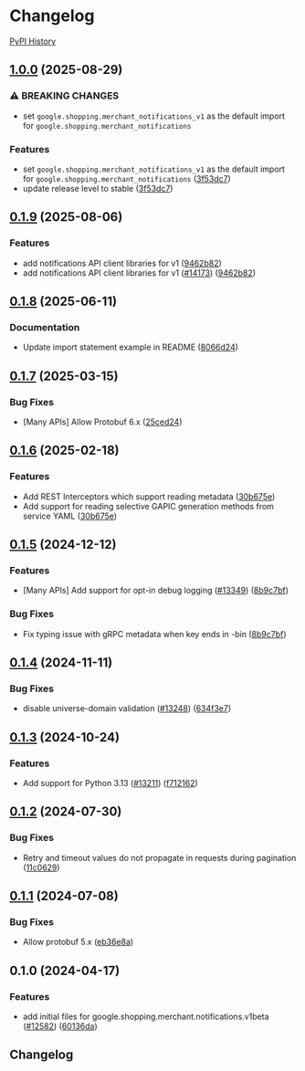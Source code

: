 # Changelog

[PyPI History][1]

[1]: https://pypi.org/project/google-shopping-merchant-notifications/#history

## [1.0.0](https://github.com/googleapis/google-cloud-python/compare/google-shopping-merchant-notifications-v0.1.9...google-shopping-merchant-notifications-v1.0.0) (2025-08-29)


### ⚠ BREAKING CHANGES

* set `google.shopping.merchant_notifications_v1` as the default import for `google.shopping.merchant_notifications`

### Features

* set `google.shopping.merchant_notifications_v1` as the default import for `google.shopping.merchant_notifications` ([3f53dc7](https://github.com/googleapis/google-cloud-python/commit/3f53dc75692e7afbc4a058bc414f053cf00da07a))
* update release level to stable ([3f53dc7](https://github.com/googleapis/google-cloud-python/commit/3f53dc75692e7afbc4a058bc414f053cf00da07a))

## [0.1.9](https://github.com/googleapis/google-cloud-python/compare/google-shopping-merchant-notifications-v0.1.8...google-shopping-merchant-notifications-v0.1.9) (2025-08-06)


### Features

* add notifications API client libraries for v1 ([9462b82](https://github.com/googleapis/google-cloud-python/commit/9462b82f477f9a8d727c928aee8f0a9950b82fe1))
* add notifications API client libraries for v1 ([#14173](https://github.com/googleapis/google-cloud-python/issues/14173)) ([9462b82](https://github.com/googleapis/google-cloud-python/commit/9462b82f477f9a8d727c928aee8f0a9950b82fe1))

## [0.1.8](https://github.com/googleapis/google-cloud-python/compare/google-shopping-merchant-notifications-v0.1.7...google-shopping-merchant-notifications-v0.1.8) (2025-06-11)


### Documentation

* Update import statement example in README ([8066d24](https://github.com/googleapis/google-cloud-python/commit/8066d24068e6d036dcf77e7abb5401a5ba3f8a63))

## [0.1.7](https://github.com/googleapis/google-cloud-python/compare/google-shopping-merchant-notifications-v0.1.6...google-shopping-merchant-notifications-v0.1.7) (2025-03-15)


### Bug Fixes

* [Many APIs] Allow Protobuf 6.x ([25ced24](https://github.com/googleapis/google-cloud-python/commit/25ced2444528a1dc6a22daa32b82b844961f1b75))

## [0.1.6](https://github.com/googleapis/google-cloud-python/compare/google-shopping-merchant-notifications-v0.1.5...google-shopping-merchant-notifications-v0.1.6) (2025-02-18)


### Features

* Add REST Interceptors which support reading metadata ([30b675e](https://github.com/googleapis/google-cloud-python/commit/30b675e7e9eaee87f9e7bdf4dc910b01f6a3044f))
* Add support for reading selective GAPIC generation methods from service YAML ([30b675e](https://github.com/googleapis/google-cloud-python/commit/30b675e7e9eaee87f9e7bdf4dc910b01f6a3044f))

## [0.1.5](https://github.com/googleapis/google-cloud-python/compare/google-shopping-merchant-notifications-v0.1.4...google-shopping-merchant-notifications-v0.1.5) (2024-12-12)


### Features

* [Many APIs] Add support for opt-in debug logging ([#13349](https://github.com/googleapis/google-cloud-python/issues/13349)) ([8b9c7bf](https://github.com/googleapis/google-cloud-python/commit/8b9c7bf3bb1c4f0beabd71a45c469fcedb19a2c8))


### Bug Fixes

* Fix typing issue with gRPC metadata when key ends in -bin ([8b9c7bf](https://github.com/googleapis/google-cloud-python/commit/8b9c7bf3bb1c4f0beabd71a45c469fcedb19a2c8))

## [0.1.4](https://github.com/googleapis/google-cloud-python/compare/google-shopping-merchant-notifications-v0.1.3...google-shopping-merchant-notifications-v0.1.4) (2024-11-11)


### Bug Fixes

* disable universe-domain validation ([#13248](https://github.com/googleapis/google-cloud-python/issues/13248)) ([634f3e7](https://github.com/googleapis/google-cloud-python/commit/634f3e740926506654efa82a4f7a8d5f7e3cf6ba))

## [0.1.3](https://github.com/googleapis/google-cloud-python/compare/google-shopping-merchant-notifications-v0.1.2...google-shopping-merchant-notifications-v0.1.3) (2024-10-24)


### Features

* Add support for Python 3.13 ([#13211](https://github.com/googleapis/google-cloud-python/issues/13211)) ([f712162](https://github.com/googleapis/google-cloud-python/commit/f712162c01f065da29fffbbed1e856a1f3876b1b))

## [0.1.2](https://github.com/googleapis/google-cloud-python/compare/google-shopping-merchant-notifications-v0.1.1...google-shopping-merchant-notifications-v0.1.2) (2024-07-30)


### Bug Fixes

* Retry and timeout values do not propagate in requests during pagination ([11c0629](https://github.com/googleapis/google-cloud-python/commit/11c06293cef3391f5fb433d5de26c066943082d0))

## [0.1.1](https://github.com/googleapis/google-cloud-python/compare/google-shopping-merchant-notifications-v0.1.0...google-shopping-merchant-notifications-v0.1.1) (2024-07-08)


### Bug Fixes

* Allow protobuf 5.x ([eb36e8a](https://github.com/googleapis/google-cloud-python/commit/eb36e8a5e779717977132f605aa2ebc3cad78517))

## 0.1.0 (2024-04-17)


### Features

* add initial files for google.shopping.merchant.notifications.v1beta ([#12582](https://github.com/googleapis/google-cloud-python/issues/12582)) ([60136da](https://github.com/googleapis/google-cloud-python/commit/60136dace836e6078f1444712eec7db3409ad73b))

## Changelog
